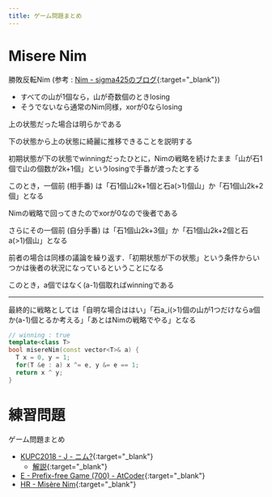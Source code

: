 ```yaml
---
title: ゲーム問題まとめ
---
```


# Misere Nim

勝敗反転Nim (参考 : [Nim - sigma425のブログ](http://sigma425.hatenablog.com/entry/2014/12/07/132702){:target="_blank"}<!--_-->)

* すべての山が1個なら，山が奇数個のときlosing
* そうでないなら通常のNim同様，xorが0ならlosing

上の状態だった場合は明らかである

下の状態から上の状態に綺麗に推移できることを説明する

初期状態が下の状態でwinningだったひとに，Nimの戦略を続けたまま「山が石1個で山の個数が2k+1個」というlosingで手番が渡ったとする

このとき，一個前 (相手番) は「石1個山2k+1個と石a(>1)個山」か「石1個山2k+2個」となる

Nimの戦略で回ってきたのでxorが0なので後者である

さらにその一個前 (自分手番) は「石1個山2k+3個」か「石1個山2k+2個と石a(>1)個山」となる

前者の場合は同様の議論を繰り返す．「初期状態が下の状態」という条件からいつかは後者の状況になっているということになる

このとき，a個ではなく(a-1)個取ればwinningである

---

最終的に戦略としては「自明な場合ははい」「石a_i(>1)個の山が1つだけならa個か(a-1)個とるか考える」「あとはNimの戦略でやる」となる

```cpp
// winning : true
template<class T>
bool misereNim(const vector<T>& a) {
  T x = 0, y = 1;
  for(T &e : a) x ^= e, y &= e == 1;
  return x ^ y;
}
```

# 練習問題

ゲーム問題まとめ

* [KUPC2018 - J - ニム?](https://beta.atcoder.jp/contests/kupc2018/tasks/kupc2018_j){:target="_blank"}<!--_-->
  * [解説](https://tomorinao.blogspot.com/2018/10/kupc2018-j.html){:target="_blank"}<!--_-->
* [E - Prefix-free Game (700) - AtCoder](https://beta.atcoder.jp/contests/arc087/submissions/1883596){:target="_blank"}<!--_-->
* [HR - Misère Nim](https://www.hackerrank.com/contests/5-days-of-game-theory/challenges/misere-nim/problem){:target="_blank"}<!--_-->

